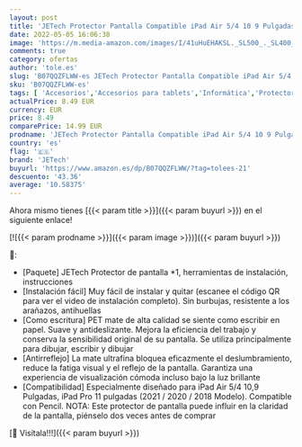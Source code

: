 ```yaml
---
layout: post
title: 'JETech Protector Pantalla Compatible iPad Air 5/4 10 9 Pulgadas  iPad Pro 11 Pulgadas Todos los Modelos  Antirreflejos  PET Mate para Dibujar'
date: 2022-05-05 16:06:38
image: 'https://m.media-amazon.com/images/I/41uHuEHAKSL._SL500_._SL400_.jpg'
comments: true
category: ofertas
author: 'tole.es'
slug: 'B07QQZFLWW-es JETech Protector Pantalla Compatible iPad Air 5/4 10 9...'
sku: 'B07QQZFLWW-es'
tags: [ 'Accesorios','Accesorios para tablets','Informática','Protectores de pantalla para tablets','ipad','jetech','🇪🇸', ]
actualPrice: 8.49 EUR
currency: EUR
price: 8.49
comparePrice: 14.99 EUR
prodname: 'JETech Protector Pantalla Compatible iPad Air 5/4 10 9 Pulgadas  iPad Pro 11 Pulgadas Todos los Modelos  Antirreflejos  PET Mate para Dibujar'
country: 'es'
flag: '🇪🇸'
brand: 'JETech'
buyurl: 'https://www.amazon.es/dp/B07QQZFLWW/?tag=tolees-21'
descuento: '43.36'
average: '10.58375'
---
```


Ahora mismo tienes [{{< param title >}}]({{< param buyurl >}}) en el siguiente enlace!

[![{{< param prodname >}}]({{< param image >}})]({{< param buyurl >}})

🔎:

- [Paquete] JETech Protector de pantalla *1, herramientas de instalación, instrucciones
- [Instalación fácil] Muy fácil de instalar y quitar (escanee el código QR para ver el video de instalación completo). Sin burbujas, resistente a los arañazos, antihuellas
- [Como escritura] PET mate de alta calidad se siente como escribir en papel. Suave y antideslizante. Mejora la eficiencia del trabajo y conserva la sensibilidad original de su pantalla. Se utiliza principalmente para dibujar, escribir y dibujar
- [Antirreflejo] La mate ultrafina bloquea eficazmente el deslumbramiento, reduce la fatiga visual y el reflejo de la pantalla. Garantiza una experiencia de visualización cómoda incluso bajo la luz brillante
- [Compatibilidad] Especialmente diseñado para iPad Air 5/4 10,9 Pulgadas, iPad Pro 11 pulgadas (2021 / 2020 / 2018 Modelo). Compatible con Pencil. NOTA: Este protector de pantalla puede influir en la claridad de la pantalla, piénselo dos veces antes de comprar

[🛒 Visítala!!!]({{< param buyurl >}})
